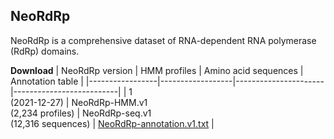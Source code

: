 ## NeoRdRp

NeoRdRp is a comprehensive dataset of RNA-dependent RNA polymerase (RdRp) domains.

**Download**
| NeoRdRp version | HMM profiles     | Amino acid sequences | Annotation table         |
|-----------------|------------------|----------------------|--------------------------|
| 1 <br> (2021-12-27) | NeoRdRp-HMM.v1 <br> (2,234 profiles)  | NeoRdRp-seq.v1  <br> (12,316 sequences) | [NeoRdRp-annotation.v1.txt](https://github.com/shoichisakaguchi/NeoRdRp/blob/main/NeoRdRp_annotation.v1.txt) |
